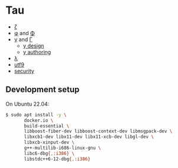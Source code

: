 # Tau
+ [ζ](doc/zeta.md)
+ [φ](doc/phi.md) and [Φ](doc/Phi.md)
+ [γ](doc/gamma.md) and [Γ](doc/Gamma.md)
  + [γ design](doc/gamma-design.md)
  + [γ authoring](doc/gamma-authoring.md)
+ [λ](doc/lambda.md)
+ [utf9](doc/utf9.md)
+ [security](doc/security.md)


## Development setup
On Ubuntu 22.04:

```sh
$ sudo apt install -y \
       docker.io \
       build-essential \
       libboost-fiber-dev libboost-context-dev libmsgpack-dev \
       libxcb1-dev libx11-dev libx11-xcb-dev libgl-dev \
       libxcb-xinput-dev \
       g++-multilib-i686-linux-gnu \
       libc6-dbg{,:i386} \
       libstdc++6-12-dbg{,:i386}
```
